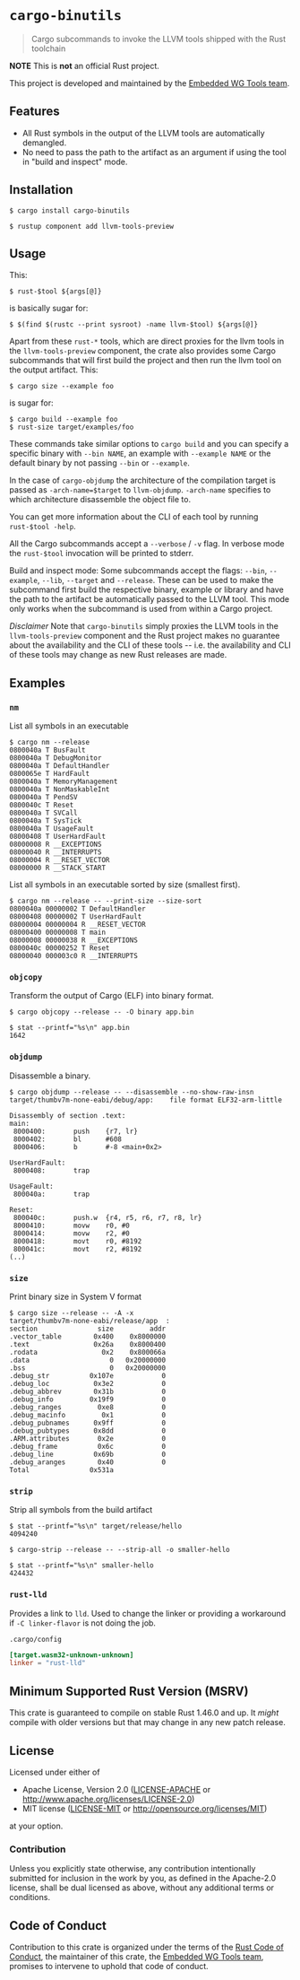 # `cargo-binutils`

> Cargo subcommands to invoke the LLVM tools shipped with the Rust toolchain

**NOTE** This is **not** an official Rust project.

This project is developed and maintained by the [Embedded WG Tools team][team].

## Features

- All Rust symbols in the output of the LLVM tools are automatically demangled.
- No need to pass the path to the artifact as an argument if using the tool in
  "build and inspect" mode.

## Installation

``` console
$ cargo install cargo-binutils

$ rustup component add llvm-tools-preview
```

## Usage

This:

``` console
$ rust-$tool ${args[@]}
```

is basically sugar for:

``` console
$ $(find $(rustc --print sysroot) -name llvm-$tool) ${args[@]}
```

Apart from these `rust-*` tools, which are direct proxies for the llvm tools in
the `llvm-tools-preview` component, the crate also provides some Cargo
subcommands that will first build the project and then run the llvm tool on the
output artifact. This:

``` console
$ cargo size --example foo
```

is sugar for:

``` console
$ cargo build --example foo
$ rust-size target/examples/foo
```

These commands take similar options to `cargo build` and you can specify
a specific binary with `--bin NAME`, an example with `--example NAME`
or the default binary by not passing `--bin` or `--example`.

In the case of `cargo-objdump` the architecture of the compilation target is
passed as `-arch-name=$target` to `llvm-objdump`. `-arch-name` specifies to
which architecture disassemble the object file to.

You can get more information about the CLI of each tool by running `rust-$tool
 -help`.

All the Cargo subcommands accept a `--verbose` / `-v` flag. In verbose mode the
`rust-$tool` invocation will be printed to stderr.

Build and inspect mode: Some subcommands accept the flags: `--bin`, `--example`,
`--lib`, `--target` and `--release`. These can be used to make the subcommand
first build the respective binary, example or library and have the path to the
artifact be automatically passed to the LLVM tool. This mode only works when the
subcommand is used from within a Cargo project.

*Disclaimer* Note that `cargo-binutils` simply proxies the LLVM tools in the
`llvm-tools-preview` component and the Rust project makes no guarantee about the
availability and the CLI of these tools -- i.e. the availability and CLI of
these tools may change as new Rust releases are made.

## Examples

### `nm`

List all symbols in an executable

``` console
$ cargo nm --release
0800040a T BusFault
0800040a T DebugMonitor
0800040a T DefaultHandler
0800065e T HardFault
0800040a T MemoryManagement
0800040a T NonMaskableInt
0800040a T PendSV
0800040c T Reset
0800040a T SVCall
0800040a T SysTick
0800040a T UsageFault
08000408 T UserHardFault
08000008 R __EXCEPTIONS
08000040 R __INTERRUPTS
08000004 R __RESET_VECTOR
08000000 R __STACK_START
```

List all symbols in an executable sorted by size (smallest first).

``` console
$ cargo nm --release -- --print-size --size-sort
0800040a 00000002 T DefaultHandler
08000408 00000002 T UserHardFault
08000004 00000004 R __RESET_VECTOR
08000400 00000008 T main
08000008 00000038 R __EXCEPTIONS
0800040c 00000252 T Reset
08000040 000003c0 R __INTERRUPTS
```

### `objcopy`

Transform the output of Cargo (ELF) into binary format.

``` console
$ cargo objcopy --release -- -O binary app.bin

$ stat --printf="%s\n" app.bin
1642
```

### `objdump`

Disassemble a binary.

``` console
$ cargo objdump --release -- --disassemble --no-show-raw-insn
target/thumbv7m-none-eabi/debug/app:    file format ELF32-arm-little

Disassembly of section .text:
main:
 8000400:       push    {r7, lr}
 8000402:       bl      #608
 8000406:       b       #-8 <main+0x2>

UserHardFault:
 8000408:       trap

UsageFault:
 800040a:       trap

Reset:
 800040c:       push.w  {r4, r5, r6, r7, r8, lr}
 8000410:       movw    r0, #0
 8000414:       movw    r2, #0
 8000418:       movt    r0, #8192
 800041c:       movt    r2, #8192
(..)
```

### `size`

Print binary size in System V format

``` console
$ cargo size --release -- -A -x
target/thumbv7m-none-eabi/release/app  :
section               size         addr
.vector_table        0x400    0x8000000
.text                0x26a    0x8000400
.rodata                0x2    0x800066a
.data                    0   0x20000000
.bss                     0   0x20000000
.debug_str          0x107e            0
.debug_loc           0x3e2            0
.debug_abbrev        0x31b            0
.debug_info         0x19f9            0
.debug_ranges         0xe8            0
.debug_macinfo         0x1            0
.debug_pubnames      0x9ff            0
.debug_pubtypes      0x8dd            0
.ARM.attributes       0x2e            0
.debug_frame          0x6c            0
.debug_line          0x69b            0
.debug_aranges        0x40            0
Total               0x531a
```

### `strip`

Strip all symbols from the build artifact

``` console
$ stat --printf="%s\n" target/release/hello
4094240

$ cargo-strip --release -- --strip-all -o smaller-hello

$ stat --printf="%s\n" smaller-hello
424432
```

### `rust-lld`

Provides a link to `lld`.
Used to change the linker or providing a workaround if `-C linker-flavor` is not doing the job.

`.cargo/config`
```toml
[target.wasm32-unknown-unknown]
linker = "rust-lld"
```

## Minimum Supported Rust Version (MSRV)

This crate is guaranteed to compile on stable Rust 1.46.0 and up. It *might*
compile with older versions but that may change in any new patch release.

## License

Licensed under either of

- Apache License, Version 2.0 ([LICENSE-APACHE](LICENSE-APACHE) or
  http://www.apache.org/licenses/LICENSE-2.0)
- MIT license ([LICENSE-MIT](LICENSE-MIT) or http://opensource.org/licenses/MIT)

at your option.

### Contribution

Unless you explicitly state otherwise, any contribution intentionally submitted
for inclusion in the work by you, as defined in the Apache-2.0 license, shall be
dual licensed as above, without any additional terms or conditions.

## Code of Conduct

Contribution to this crate is organized under the terms of the [Rust Code of
Conduct][CoC], the maintainer of this crate, the [Embedded WG Tools team][team], promises
to intervene to uphold that code of conduct.

[CoC]: CODE_OF_CONDUCT.md
[team]: https://github.com/rust-embedded/wg#the-tools-team
